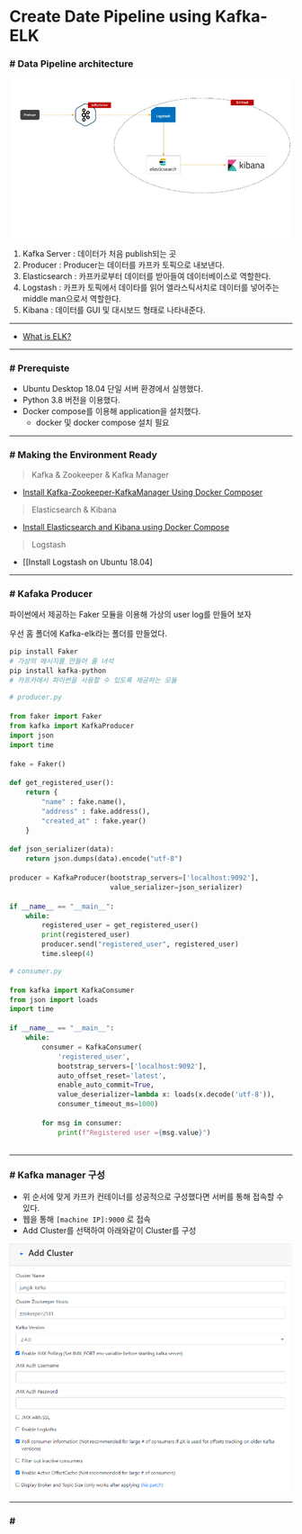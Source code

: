 # Create Date Pipeline using Kafka-ELK

### \# Data Pipeline architecture

![architecture.jpg](./img/architecture.jpg)

1. Kafka Server : 데이터가 처음 publish되는 곳
2. Producer : Producer는 데이터를 카프카 토픽으로 내보낸다.
3. Elasticsearch : 카프카로부터 데이터를 받아들여 데이터베이스로 역할한다.
4. Logstash : 카프카 토픽에서 데이타를 읽어 엘라스틱서치로 데이터를 넣어주는 middle man으로서 역할한다.
5. Kibana : 데이터를 GUI 및 대시보드 형태로 나타내준다.

---

* [What is ELK?](https://github.com/JIKMAN/Kafka-ELK/tree/master/ELK#readme)

---

### \# Prerequiste

* Ubuntu Desktop 18.04 단일 서버 환경에서 실행했다.
* Python 3.8 버전을 이용했다.
* Docker compose를 이용해 application을 설치했다.
  * docker 및 docker compose 설치 필요

---

### \# Making the Environment Ready

> Kafka & Zookeeper & Kafka Manager

* [Install Kafka-Zookeeper-KafkaManager Using Docker Composer](https://github.com/JIKMAN/Kafka-ELK/blob/master/kafka/Kafka%20install.md)

> Elasticsearch & Kibana

* [Install Elasticsearch and Kibana using Docker Compose](https://github.com/JIKMAN/Kafka-ELK/blob/master/ELK/ESsearch-Kibana-Installation.md)

> Logstash

* [[Install Logstash on Ubuntu 18.04]

---

### \# Kafaka Producer

파이썬에서 제공하는 Faker 모듈을 이용해 가상의  user log를 만들어 보자

우선 홈 폴더에 Kafka-elk라는 폴더를 만들었다.

```python
pip install Faker
# 가상의 메시지를 만들어 줄 녀석
pip install kafka-python
# 카프카에서 파이썬을 사용할 수 있도록 제공하는 모듈
```

```python
# producer.py

from faker import Faker
from kafka import KafkaProducer
import json
import time

fake = Faker()

def get_registered_user():
	return {
		"name" : fake.name(),
		"address" : fake.address(),
		"created_at" : fake.year()
	}

def json_serializer(data):
	return json.dumps(data).encode("utf-8")
	
producer = KafkaProducer(bootstrap_servers=['localhost:9092'],
                         value_serializer=json_serializer)

if __name__ == "__main__":
    while:
        registered_user = get_registered_user()
        print(registered_user)
        producer.send("registered_user", registered_user)
        time.sleep(4)
```

```python
# consumer.py

from kafka import KafkaConsumer
from json import loads
import time

if __name__ == "__main__":
    while:
        consumer = KafkaConsumer(
            'registered_user',
            bootstrap_servers=['localhost:9092'],
            auto_offset_reset='latest',
            enable_auto_commit=True,
            value_deserializer=lambda x: loads(x.decode('utf-8')),
            consumer_timeout_ms=1000)
        
        for msg in consumer:
            print(f"Registered user ={msg.value}")
        
```

---

### \# Kafka manager 구성

* 위 순서에 맞게 카프카 컨테이너를 성공적으로 구성했다면
  서버를 통해 접속할  수 있다.
* 웹을 통해 `[machine IP]:9000` 로 접속
* Add Cluster를 선택하여 아래와같이 Cluster를 구성

![image-20210720163248777](./img/image-20210720163248777.png)

---

### \# 

